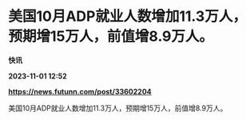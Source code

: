 # 美国10月ADP就业人数增加11.3万人，预期增15万人，前值增8.9万人。
**快讯**

**2023-11-01 12:52**

**https://news.futunn.com/post/33602204**

美国10月ADP就业人数增加11.3万人，预期增15万人，前值增8.9万人。